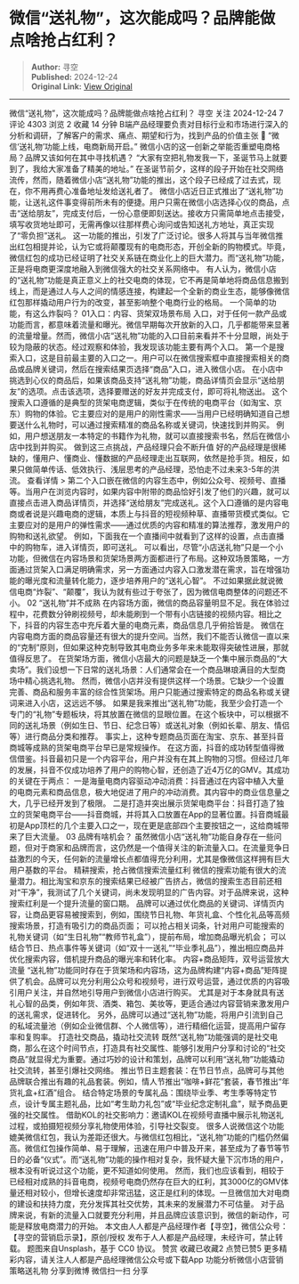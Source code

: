 # 微信“送礼物”，这次能成吗？品牌能做点啥抢占红利？

> **Author:** 寻空  
> **Published:** 2024-12-24  
> **Original Link:** [View Original](https://www.woshipm.com/marketing/6161423.html)

---

微信“送礼物”，这次能成吗？品牌能做点啥抢占红利？ 寻空 关注 2024-12-24 7 评论 4303 浏览 2 收藏 14 分钟 B端产品经理要负责对目标行业和市场进行深入的分析和调研，了解客户的需求、痛点、期望和行为，找到产品的价值主张 🔗 “微信‘送礼物’功能上线，电商新局开启。” 微信小店的这一创新之举能否重塑电商格局？品牌又该如何在其中寻找机遇？ “大家有空把礼物发我一下，圣诞节马上就要到了，我给大家准备了精美的地址。” 在圣诞节前夕，这样的段子开始在社交网络流传，然而，随着微信小店“送礼物”功能的推出，这个段子已经成了过去式，现在，你不用再费心准备地址发给送礼者了。 微信小店近日正式推出了“送礼物”功能，让送礼这件事变得前所未有的便捷。用户只需在微信小店选择心仪的商品，点击“送给朋友”，完成支付后，一份心意便即刻送达。接收方只需简单地点击接受，填写收货地址即可，无需再像以往那样费心询问或告知送礼方地址，真正实现了“零负担”送礼。 这一功能的推出，引发了广泛讨论。很多人将其与当年微信推出红包相提并论，认为它或将颠覆现有的电商形态，开创全新的购物模式。毕竟，微信红包的成功已经证明了社交关系链在商业化上的巨大潜力。而“送礼物”功能，正是将电商更深度地融入到微信强大的社交关系网络中。 有人认为，微信小店的“送礼物”功能是真正意义上的社交电商的体现，它不再是简单地将商品信息搬到线上，而是通过人与人之间的情感连接，构建起一个全新的商业生态，能够像微信红包那样撬动用户行为的改变，甚至影响整个电商行业的格局。 一个简单的功能，有这么炸裂吗？ 01入口：内容、货架双场景布局 入口，对于任何一款产品或功能而言，都意味着流量和曝光。微信早期每次开放新的入口，几乎都能带来显著的流量增量。然而，微信小店“送礼物”功能的入口目前来看并不十分显眼，尚处于较为隐蔽的状态。经过观察和体验，我发现该功能主要有两个入口。 第一个是搜索入口，这是目前最主要的入口之一。用户可以在微信搜索框中直接搜索相关的商品或品牌关键词，然后在搜索结果页选择“商品”入口，进入微信小店。 在小店中挑选到心仪的商品后，如果该商品支持“送礼物”功能，商品详情页会显示“送给朋友”的选项。点击该选项，选择要赠送的好友并完成支付，即可将礼物送出。 这个搜索入口遵循的是典型的货架电商逻辑，类似于在传统的电商平台（如淘宝、京东）购物的体验。它主要应对的是用户的刚性需求——当用户已经明确知道自己想要送什么礼物时，可以通过搜索精准的商品名称或关键词，快速找到并购买。 例如，用户想送朋友一本特定的书籍作为礼物，就可以直接搜索书名，然后在微信小店中找到并购买。 做到这三点挑战，产品经理只会不断升值 好的产品经理是很稀缺的，懂用户、懂商业、懂数据的产品经理走出互联网，依然是抢手货。相反，如果只做简单传话、低效执行、浅层思考的产品经理，恐怕走不过未来3-5年的洪流。 查看详情 > 第二个入口嵌在微信的内容生态中，例如公众号、视频号、直播等。当用户在浏览内容时，如果内容中附带的商品恰好引发了他们的兴趣，就可以直接点击进入商品详情页，并选择“送给朋友”完成送礼。这个入口遵循的是内容电商或者说是兴趣电商的逻辑，本质上与抖音的短视频种草、直播带货模式类似。它主要应对的是用户的弹性需求——通过优质的内容和精准的算法推荐，激发用户的购物和送礼欲望。 例如，下面我在一个直播间中就看到了这样的设置，点击直播中的购物车，进入详情页，即可送礼。 可以看出，尽管“小店送礼物”只是一个小功能，但微信在内容场景和货架场景两方面都进行了布局。这种双场景策略，一方面通过货架入口满足明确需求，另一方面通过内容入口激发潜在需求，旨在增强功能的曝光度和流量转化能力，逐步培养用户的“送礼心智”。 不过如果据此就说微信电商“炸裂”、“颠覆”，我认为就有些过于夸张了，因为微信电商整体的问题还不小。 02 “送礼物”并不成熟 在内容场方面，微信的商品容量明显不足。我在体验过程中，花费数分钟刷视频号，却未能刷到一个带有小店链接的视频内容。相比之下，抖音的内容生态中充斥着大量的电商元素，商品信息几乎俯拾皆是。 微信在内容电商方面的商品容量还有很大的提升空间。当然，我们不能否认微信一直以来的“克制”原则，但如果这种克制导致其电商业务多年来未能取得突破性进展，那就值得反思了。 在货架场方面，微信小店最大的问题是缺乏一个集中展示商品的“大卖场”。我们设想一下日常的送礼场景：人们通常会在一个商品琳琅满目的大型商场中精心挑选礼物。 然而，微信小店并没有提供这样一个场景。它缺少一个设置完善、商品和服务丰富的综合性货架场。用户只能通过搜索特定的商品名称或关键词来进入小店，这远远不够。 如果是我来推出“送礼物”功能，我至少会打造一个专门的“礼物”专题板块，将其放置在微信的显眼位置。在这个板块中，可以根据不同的送礼场景（例如生日、节日、纪念日等）或送礼对象（例如长辈、朋友、情侣等）进行商品分类和推荐。 事实上，这种专题商品页面在淘宝、京东、甚至抖音商城等成熟的货架电商平台早已是常规操作。 在这方面，抖音的成功转型值得微信借鉴。抖音最初只是一个内容平台，用户并没有在其上购物的习惯。但经过几年的发展，抖音不仅成功培养了用户的购物心智，还创造了近4万亿的GMV。其成功的关键在于两点： 一是海量电商内容驱动冲动消费：抖音通过在内容中植入大量的电商元素和商品信息，极大地促进了用户的冲动消费。其内容中的商业信息量之大，几乎已经开发到了极限。 二是打造并突出展示货架电商平台：抖音打造了独立的货架电商平台——抖音商城，并将其入口放置在App的显著位置。抖音商城最初是App顶栏的几个主要入口之一，现在更是底部四个主要按钮之一，这给商城带来了巨大流量。 03 品牌有啥机会？ 虽然微信小店“送礼物”功能自身存在一些问题，但对于商家和品牌而言，这仍然是一个值得关注的新流量入口。在流量竞争日益激烈的今天，任何新的流量增长点都值得充分利用，尤其是像微信这样拥有巨大用户基数的平台。 精耕搜索，抢占微信搜索流量红利 微信的搜索功能有很大的流量潜力。相比淘宝和京东的搜索结果已经被广告挤占，微信的搜索生态目前还相对“干净”，我测试了几个关键词，尚未发现明显的广告内容。对于品牌来说，这种搜索红利是一个提升流量的窗口期。 品牌可以通过优化商品的关键词、详情页内容，让商品更容易被搜索到，例如，围绕节日礼物、年货礼盒、个性化礼品等高频搜索场景，打造有吸引力的商品页面； 可以抢占相关词条，针对用户可能搜索的礼物关键词（如“生日礼物”“教师节礼盒”），提前布局，增加商品曝光机会； 可以结合节日、热点事件等关键词（如“双十一送礼”“毕业季礼品”），推出相应商品并优化搜索内容，借机提升商品的曝光率和转化率。 内容+商品矩阵，双号运营放大流量 “送礼物”功能同时存在于货架场和内容场，这为品牌构建“内容+商品”矩阵提供了机会。品牌可以充分利用公众号和视频号，进行双号运营，通过优质的内容吸引用户关注，并自然地引导用户到微信小店进行购买。 尤其是对于本身就具有送礼心智的品类，例如年货、酒类、箱包、美妆等，更适合通过内容营销来激发用户的送礼需求，促进转化。 另外，品牌可以通过“送礼物”功能，将用户引流到自己的私域流量池（例如企业微信群、个人微信等），进行精细化运营，提高用户留存率和复购率。 打造社交商品，撬动社交流转 既然“送礼物”功能强调的是社交电商，那么在这个时间节点，打造具有社交属性、能够引发用户分享和讨论的“社交商品”就显得尤为重要。通过巧妙的设计和策划，品牌可以利用“送礼物”功能撬动社交流转，甚至引爆社交网络。 推出节日主题套装：在节日节点，品牌可与其他品牌联合推出有趣的礼品套装。例如，情人节推出“咖啡+鲜花”套装，春节推出“年货礼盒+红酒”组合。 结合特定场景的专属礼品：围绕毕业季、考生季等特定节点，设计专属主题礼品，比如“考生助力礼包”或“毕业纪念定制礼盒”，赋予商品更强的社交属性。 借助KOL的社交影响力：邀请KOL在视频号直播中展示礼物送礼过程，或拍摄短视频分享礼物使用体验，引导社交裂变。 很多人说微信这个功能媲美微信红包，我认为差距还很大。与微信红包相比，“送礼物”功能的门槛仍然偏高。微信红包操作简单、易于理解，迅速在用户中普及开来，甚至成为了春节等节日的必备“仪式”。而“送礼物”功能的操作相对复杂，我怀疑大量下沉市场的用户，根本没有听说过这个功能，更不知道如何使用。 然而，我们也应该看到，相较于已经相对成熟的抖音电商，视频号电商仍然存在巨大的红利，其3000亿的GMV体量还相对较小，但增长速度却非常迅猛，这正是红利的体现。一旦微信加大对电商的建设和扶持力度，充分发挥其社交优势，其未来的发展潜力不可估量。 对于品牌来说，有新的流量入口就要充分利用，并且品牌应该意识到，微信的新动作，可能是释放电商潜力的开始。 本文由人人都是产品经理作者【寻空】，微信公众号：【寻空的营销启示录】，原创/授权 发布于人人都是产品经理，未经许可，禁止转载。 题图来自Unsplash，基于 CC0 协议。 赞赏 收藏已收藏2 点赞已赞5 更多精彩内容，请关注人人都是产品经理微信公众号或下载App 功能分析微信小店营销策略送礼物 分享到微博 微信扫一扫 分享